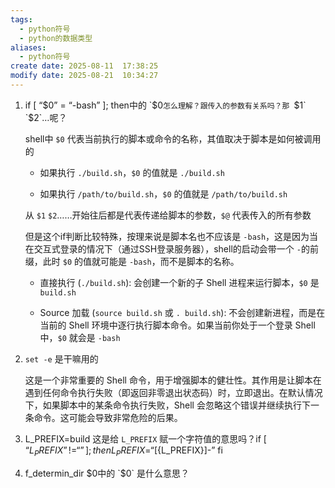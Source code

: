 ```yaml
---
tags:
  - python符号
  - python的数据类型
aliases:
  - python符号
create date: 2025-08-11  17:38:25
modify date: 2025-08-21  10:34:27
---
```

1. if [ “$0” = “-bash” ]; then中的 `$0`怎么理解？跟传入的参数有关系吗？那 `$1` `$2`…呢？
    
    shell中 `$0` 代表当前执行的脚本或命令的名称，其值取决于脚本是如何被调用的
    
    - 如果执行 `./build.sh`，`$0` 的值就是 `./build.sh`
        
    - 如果执行 `/path/to/build.sh`，`$0` 的值就是 `/path/to/build.sh`
        
    
    从 `$1` `$2`……开始往后都是代表传递给脚本的参数，`$@` 代表传入的所有参数
    
    但是这个if判断比较特殊，按理来说是脚本名也不应该是 `-bash`，这是因为当在交互式登录的情况下（通过SSH登录服务器），shell的启动会带一个 `-`的前缀，此时 `$0` 的值就可能是 `-bash`，而不是脚本的名称。
    
    - 直接执行 (`./build.sh`): 会创建一个新的子 Shell 进程来运行脚本，`$0` 是 `build.sh`
        
    - Source 加载 (`source build.sh` 或 `. build.sh`): 不会创建新进程，而是在当前的 Shell 环境中逐行执行脚本命令。如果当前你处于一个登录 Shell 中，`$0` 就会是 `-bash`
        
2. `set -e` 是干嘛用的
    
    这是一个非常重要的 Shell 命令，用于增强脚本的健壮性。其作用是让脚本在遇到任何命令执行失败（即返回非零退出状态码）时，立即退出。在默认情况下，如果脚本中的某条命令执行失败，Shell 会忽略这个错误并继续执行下一条命令。这可能会导致非常危险的后果。
    
3. L_PREFIX=build 这是给 `L_PREFIX` 赋一个字符值的意思吗？if [ “${L_PREFIX}” != “” ];then L_PREFIX=“[${L_PREFIX}]-” fi
    
4. f_determin_dir $0中的 `$0` 是什么意思？